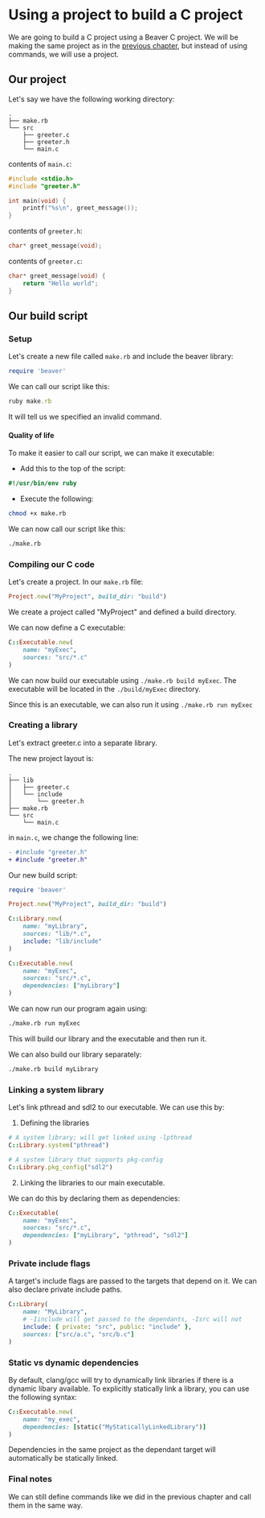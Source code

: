 # Using a project to build a C project

We are going to build a C project using a Beaver C project. We will be making
the same project as in the [previous chapter](./1-1-using-commands-to-build-a-c-project.md),
but instead of using commands, we will use a project.

<!-- toc -->

## Our project

Let's say we have the following working directory:

```
.
├── make.rb
└── src
    ├── greeter.c
    ├── greeter.h
    └── main.c
```

contents of `main.c`:
```c
#include <stdio.h>
#include "greeter.h"

int main(void) {
	printf("%s\n", greet_message());
}
```

contents of `greeter.h`:
```c
char* greet_message(void);
```

contents of `greeter.c`:
```c
char* greet_message(void) {
	return "Hello world";
}
```

## Our build script

### Setup

Let's create a new file called `make.rb` and include the beaver library:
```ruby
require 'beaver'
```

We can call our script like this:

```ruby
ruby make.rb
```

It will tell us we specified an invalid command.

#### Quality of life

To make it easier to call our script, we can make it executable:

- Add this to the top of the script:
```ruby
#!/usr/bin/env ruby
```

- Execute the following:
```sh
chmod +x make.rb
```

We can now call our script like this:
```sh
./make.rb
```

### Compiling our C code

Let's create a project. In our `make.rb` file:

```ruby
Project.new("MyProject", build_dir: "build")
```

We create a project called "MyProject" and defined a build directory.

We can now define a C executable:

```ruby
C::Executable.new(
    name: "myExec",
    sources: "src/*.c"
)
```

We can now build our executable using `./make.rb build myExec`.
The executable will be located in the `./build/myExec` directory.

Since this is an executable, we can also run it using `./make.rb run myExec`

### Creating a library

Let's extract greeter.c into a separate library.

The new project layout is:

```
.
├── lib
│   ├── greeter.c
│   └── include
│       └── greeter.h
├── make.rb
└── src
    └── main.c
```

in `main.c`, we change the following line:

```diff
- #include "greeter.h"
+ #include "greeter.h"
```

Our new build script:

```ruby
require 'beaver'

Project.new("MyProject", build_dir: "build")

C::Library.new(
    name: "myLibrary",
    sources: "lib/*.c",
    include: "lib/include"
)

C::Executable.new(
    name: "myExec",
    sources: "src/*.c",
    dependencies: ["myLibrary"]
)
```

We can now run our program again using:

```sh
./make.rb run myExec
```

This will build our library and the executable and then run it.

We can also build our library separately:

```sh
./make.rb build myLibrary
```

### Linking a system library

Let's link pthread and sdl2 to our executable. We can use this by:

1. Defining the libraries

```ruby
# A system library; will get linked using -lpthread
C::Library.system("pthread")

# A system library that supports pkg-config
C::Library.pkg_config("sdl2")
```

2. Linking the libraries to our main executable.

We can do this by declaring them as dependencies:

```ruby
C::Executable(
    name: "myExec",
    sources: "src/*.c",
    dependencies: ["myLibrary", "pthread", "sdl2"]
)
```

### Private include flags

A target's include flags are passed to the targets that depend on it. We can also
declare private include paths.


```ruby
C::Library(
    name: "MyLibrary",
    # -Iinclude will get passed to the dependants, -Isrc will not
    include: { private: "src", public: "include" },
    sources: ["src/a.c", "src/b.c"]
)
```

### Static vs dynamic dependencies

By default, clang/gcc will try to dynamically link libraries if there is a dynamic
libary available. To explicitly statically link a library, you can use the following
syntax:

```rb
C::Executable.new(
    name: "my_exec",
    dependencies: [static("MyStaticallyLinkedLibrary")]
)
```

Dependencies in the same project as the dependant target will automatically be statically linked.

### Final notes

We can still define commands like we did in the previous chapter and call them
in the same way.

